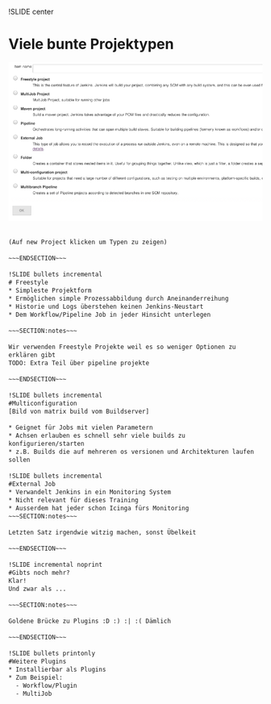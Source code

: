 !SLIDE center
# Viele bunte Projektypen

<img src="./_img/project_types_many.png" alt="Defualt Projekte + einige Plugins" />

~~~SECTION:notes~~~

(Auf new Project klicken um Typen zu zeigen)

~~~ENDSECTION~~~

!SLIDE bullets incremental
# Freestyle
* Simpleste Projektform
* Ermöglichen simple Prozessabbildung durch Aneinanderreihung
* Historie und Logs überstehen keinen Jenkins-Neustart
* Dem Workflow/Pipeline Job in jeder Hinsicht unterlegen

~~~SECTION:notes~~~

Wir verwenden Freestyle Projekte weil es so weniger Optionen zu erklären gibt
TODO: Extra Teil über pipeline projekte

~~~ENDSECTION~~~

!SLIDE bullets incremental
#Multiconfiguration
[Bild von matrix build vom Buildserver]

* Geignet für Jobs mit vielen Parametern
* Achsen erlauben es schnell sehr viele builds zu konfigurieren/starten
* z.B. Builds die auf mehreren os versionen und Architekturen laufen sollen

!SLIDE bullets incremental
#External Job
* Verwandelt Jenkins in ein Monitoring System
* Nicht relevant für dieses Training
* Ausserdem hat jeder schon Icinga fürs Monitoring
~~~SECTION:notes~~~

Letzten Satz irgendwie witzig machen, sonst Übelkeit

~~~ENDSECTION~~~

!SLIDE incremental noprint
#Gibts noch mehr?
Klar!
Und zwar als ...

~~~SECTION:notes~~~

Goldene Brücke zu Plugins :D :) :| :( Dämlich

~~~ENDSECTION~~~

!SLIDE bullets printonly
#Weitere Plugins
* Installierbar als Plugins
* Zum Beispiel:
  - Workflow/Plugin
  - MultiJob
